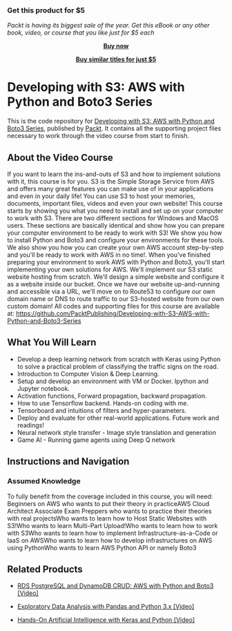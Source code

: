 
### Get this product for $5

<i>Packt is having its biggest sale of the year. Get this eBook or any other book, video, or course that you like just for $5 each</i>


<b><p align='center'>[Buy now](https://packt.link/9781838555825)</p></b>


<b><p align='center'>[Buy similar titles for just $5](https://subscription.packtpub.com/search)</p></b>


# Developing with S3: AWS with Python and Boto3 Series
This is the code repository for [Developing with S3: AWS with Python and Boto3 Series](https://www.packtpub.com/application-development/hands-artificial-intelligence-keras-and-python-video?utm_source=github&utm_medium=repository&utm_campaign=9781838557829), published by [Packt](https://www.packtpub.com/?utm_source=github). It contains all the supporting project files necessary to work through the video course from start to finish.
## About the Video Course
If you want to learn the ins-and-outs of S3 and how to implement solutions with it, this course is for you.
S3 is the Simple Storage Service from AWS and offers many great features you can make use of in your applications and even in your daily life! You can use S3 to host your memories, documents, important files, videos and even your own website!
This course starts by showing you what you need to install and set up on your computer to work with S3. There are two different sections for Windows and MacOS users. These sections are basically identical and show how you can prepare your computer environment to be ready to work with S3! We show you how to install Python and Boto3 and configure your environments for these tools. We also show you how you can create your own AWS account step-by-step and you'll be ready to work with AWS in no time!. When you've finished preparing your environment to work AWS with Python and Boto3, you'll start implementing your own solutions for AWS.
We'll implement our S3 static website hosting from scratch. We'll design a simple website and configure it as a website inside our bucket. Once we have our website up-and-running and accessible via a URL, we'll move on to Route53 to configure our own domain name or DNS to route traffic to our S3-hosted website from our own custom domain!
All codes and supporting files for this course are available at: https://github.com/PacktPublishing/Developing-with-S3-AWS-with-Python-and-Boto3-Series

<H2>What You Will Learn</H2>
<DIV class=book-info-will-learn-text>
<UL>
<LI>Develop a deep learning network from scratch with Keras using Python to solve a practical problem of classifying the traffic signs on the road. 
<LI>Introduction to Computer Vision &amp; Deep Learning. 
<LI>Setup and develop an environment with VM or Docker. Ipython and Jupyter notebook. 
<LI>Activation functions, Forward propagation, backward propagation. 
<LI>How to use Tensorflow backend. Hands-on coding with me. 
<LI>Tensorboard and intuitions of filters and hyper-parameters. 
<LI>Deploy and evaluate for other real-world applications. Future work and readings! 
<LI>Neural network style transfer - Image style translation and generation 
<LI>Game AI - Running game agents using Deep Q network </LI></UL></DIV>

## Instructions and Navigation
### Assumed Knowledge
To fully benefit from the coverage included in this course, you will need:<br/>
Beginners on AWS who wants to put their theory in practiceAWS Cloud Architect Associate Exam Preppers who wants to practice their theories with real projectsWho wants to learn how to Host Static Websites with S3!Who wants to learn Multi-Part Upload!Who wants to learn how to work with S3Who wants to learn how to implement Infrastructure-as-a-Code or IaaS on AWSWho wants to learn how to develop infrastructures on AWS using PythonWho wants to learn AWS Python API or namely Boto3


## Related Products
* [RDS PostgreSQL and DynamoDB CRUD: AWS with Python and Boto3 [Video]](https://www.packtpub.com/application-development/hands-artificial-intelligence-keras-and-python-video?utm_source=github&utm_medium=repository&utm_campaign=9781838557829)

* [Exploratory Data Analysis with Pandas and Python 3.x [Video]](https://www.packtpub.com/application-development/hands-artificial-intelligence-keras-and-python-video?utm_source=github&utm_medium=repository&utm_campaign=9781838557829)

* [Hands-On Artificial Intelligence with Keras and Python [Video]](https://www.packtpub.com/application-development/hands-artificial-intelligence-keras-and-python-video?utm_source=github&utm_medium=repository&utm_campaign=9781838557829)

